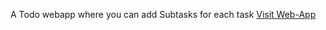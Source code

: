 A Todo webapp where you can add Subtasks for each task <a href="https://ahemanth27.github.io/progress-tracker/">Visit Web-App</a>
